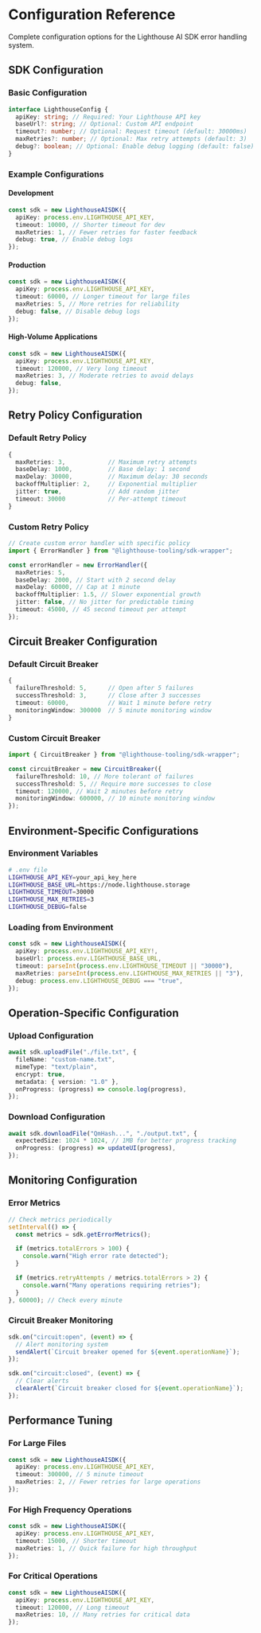 # Configuration Reference

Complete configuration options for the Lighthouse AI SDK error handling system.

## SDK Configuration

### Basic Configuration

```typescript
interface LighthouseConfig {
  apiKey: string; // Required: Your Lighthouse API key
  baseUrl?: string; // Optional: Custom API endpoint
  timeout?: number; // Optional: Request timeout (default: 30000ms)
  maxRetries?: number; // Optional: Max retry attempts (default: 3)
  debug?: boolean; // Optional: Enable debug logging (default: false)
}
```

### Example Configurations

#### Development

```typescript
const sdk = new LighthouseAISDK({
  apiKey: process.env.LIGHTHOUSE_API_KEY,
  timeout: 10000, // Shorter timeout for dev
  maxRetries: 1, // Fewer retries for faster feedback
  debug: true, // Enable debug logs
});
```

#### Production

```typescript
const sdk = new LighthouseAISDK({
  apiKey: process.env.LIGHTHOUSE_API_KEY,
  timeout: 60000, // Longer timeout for large files
  maxRetries: 5, // More retries for reliability
  debug: false, // Disable debug logs
});
```

#### High-Volume Applications

```typescript
const sdk = new LighthouseAISDK({
  apiKey: process.env.LIGHTHOUSE_API_KEY,
  timeout: 120000, // Very long timeout
  maxRetries: 3, // Moderate retries to avoid delays
  debug: false,
});
```

## Retry Policy Configuration

### Default Retry Policy

```typescript
{
  maxRetries: 3,            // Maximum retry attempts
  baseDelay: 1000,          // Base delay: 1 second
  maxDelay: 30000,          // Maximum delay: 30 seconds
  backoffMultiplier: 2,     // Exponential multiplier
  jitter: true,             // Add random jitter
  timeout: 30000            // Per-attempt timeout
}
```

### Custom Retry Policy

```typescript
// Create custom error handler with specific policy
import { ErrorHandler } from "@lighthouse-tooling/sdk-wrapper";

const errorHandler = new ErrorHandler({
  maxRetries: 5,
  baseDelay: 2000, // Start with 2 second delay
  maxDelay: 60000, // Cap at 1 minute
  backoffMultiplier: 1.5, // Slower exponential growth
  jitter: false, // No jitter for predictable timing
  timeout: 45000, // 45 second timeout per attempt
});
```

## Circuit Breaker Configuration

### Default Circuit Breaker

```typescript
{
  failureThreshold: 5,      // Open after 5 failures
  successThreshold: 3,      // Close after 3 successes
  timeout: 60000,           // Wait 1 minute before retry
  monitoringWindow: 300000  // 5 minute monitoring window
}
```

### Custom Circuit Breaker

```typescript
import { CircuitBreaker } from "@lighthouse-tooling/sdk-wrapper";

const circuitBreaker = new CircuitBreaker({
  failureThreshold: 10, // More tolerant of failures
  successThreshold: 5, // Require more successes to close
  timeout: 120000, // Wait 2 minutes before retry
  monitoringWindow: 600000, // 10 minute monitoring window
});
```

## Environment-Specific Configurations

### Environment Variables

```bash
# .env file
LIGHTHOUSE_API_KEY=your_api_key_here
LIGHTHOUSE_BASE_URL=https://node.lighthouse.storage
LIGHTHOUSE_TIMEOUT=30000
LIGHTHOUSE_MAX_RETRIES=3
LIGHTHOUSE_DEBUG=false
```

### Loading from Environment

```typescript
const sdk = new LighthouseAISDK({
  apiKey: process.env.LIGHTHOUSE_API_KEY!,
  baseUrl: process.env.LIGHTHOUSE_BASE_URL,
  timeout: parseInt(process.env.LIGHTHOUSE_TIMEOUT || "30000"),
  maxRetries: parseInt(process.env.LIGHTHOUSE_MAX_RETRIES || "3"),
  debug: process.env.LIGHTHOUSE_DEBUG === "true",
});
```

## Operation-Specific Configuration

### Upload Configuration

```typescript
await sdk.uploadFile("./file.txt", {
  fileName: "custom-name.txt",
  mimeType: "text/plain",
  encrypt: true,
  metadata: { version: "1.0" },
  onProgress: (progress) => console.log(progress),
});
```

### Download Configuration

```typescript
await sdk.downloadFile("QmHash...", "./output.txt", {
  expectedSize: 1024 * 1024, // 1MB for better progress tracking
  onProgress: (progress) => updateUI(progress),
});
```

## Monitoring Configuration

### Error Metrics

```typescript
// Check metrics periodically
setInterval(() => {
  const metrics = sdk.getErrorMetrics();

  if (metrics.totalErrors > 100) {
    console.warn("High error rate detected");
  }

  if (metrics.retryAttempts / metrics.totalErrors > 2) {
    console.warn("Many operations requiring retries");
  }
}, 60000); // Check every minute
```

### Circuit Breaker Monitoring

```typescript
sdk.on("circuit:open", (event) => {
  // Alert monitoring system
  sendAlert(`Circuit breaker opened for ${event.operationName}`);
});

sdk.on("circuit:closed", (event) => {
  // Clear alerts
  clearAlert(`Circuit breaker closed for ${event.operationName}`);
});
```

## Performance Tuning

### For Large Files

```typescript
const sdk = new LighthouseAISDK({
  apiKey: process.env.LIGHTHOUSE_API_KEY,
  timeout: 300000, // 5 minute timeout
  maxRetries: 2, // Fewer retries for large operations
});
```

### For High Frequency Operations

```typescript
const sdk = new LighthouseAISDK({
  apiKey: process.env.LIGHTHOUSE_API_KEY,
  timeout: 15000, // Shorter timeout
  maxRetries: 1, // Quick failure for high throughput
});
```

### For Critical Operations

```typescript
const sdk = new LighthouseAISDK({
  apiKey: process.env.LIGHTHOUSE_API_KEY,
  timeout: 120000, // Long timeout
  maxRetries: 10, // Many retries for critical data
});
```
